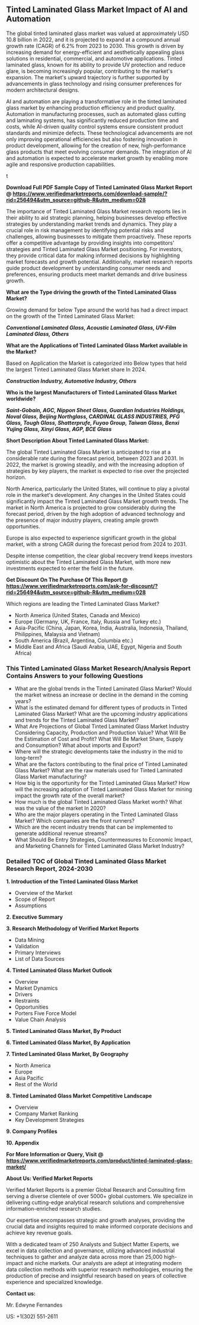 <h2>Tinted Laminated Glass Market Impact of AI and Automation</h2><p>The global tinted laminated glass market was valued at approximately USD 10.8 billion in 2022, and it is projected to expand at a compound annual growth rate (CAGR) of 6.2% from 2023 to 2030. This growth is driven by increasing demand for energy-efficient and aesthetically appealing glass solutions in residential, commercial, and automotive applications. Tinted laminated glass, known for its ability to provide UV protection and reduce glare, is becoming increasingly popular, contributing to the market's expansion. The market's upward trajectory is further supported by advancements in glass technology and rising consumer preferences for modern architectural designs.</p><p>AI and automation are playing a transformative role in the tinted laminated glass market by enhancing production efficiency and product quality. Automation in manufacturing processes, such as automated glass cutting and laminating systems, has significantly reduced production time and costs, while AI-driven quality control systems ensure consistent product standards and minimize defects. These technological advancements are not only improving operational efficiencies but also fostering innovation in product development, allowing for the creation of new, high-performance glass products that meet evolving consumer demands. The integration of AI and automation is expected to accelerate market growth by enabling more agile and responsive production capabilities.</p>t</p><p id="" class=""><strong>Download Full PDF Sample Copy of Tinted Laminated Glass Market Report @ <a href="https://www.verifiedmarketreports.com/download-sample/?rid=256494&utm_source=github-R&utm_medium=028" target="_blank">https://www.verifiedmarketreports.com/download-sample/?rid=256494&utm_source=github-R&utm_medium=028</a></strong></p><p>The importance of&nbsp;Tinted Laminated Glass Market research reports lies in their ability to aid strategic planning, helping businesses develop effective strategies by understanding market trends and dynamics. They play a crucial role in risk management by identifying potential risks and challenges, allowing businesses to mitigate them proactively. These reports offer a competitive advantage by providing insights into competitors' strategies and Tinted Laminated Glass Market positioning. For investors, they provide critical data for making informed decisions by highlighting market forecasts and growth potential. Additionally, market research reports guide product development by understanding consumer needs and preferences, ensuring products meet market demands and drive business growth.</p><p><strong>What are the&nbsp;Type driving the growth of the Tinted Laminated Glass Market?</strong></p><p id="" class="">Growing demand for below Type around the world has had a direct impact on the growth of the Tinted Laminated Glass Market:</p><em><strong>Conventional Laminated Glass, Acoustic Laminated Glass, UV-Film Laminated Glass, Others</strong></em></p><strong>What are the&nbsp;Applications&nbsp;of Tinted Laminated Glass Market available in the Market?</strong></p><p id="" class="">Based on Application the Market is categorized into Below types that held the largest Tinted Laminated Glass Market share In 2024.</p><em><strong>Construction Industry, Automotive Industry, Others</strong></em></p><strong>Who is the largest Manufacturers of Tinted Laminated Glass Market worldwide?</strong></p><p><em><strong>Saint-Gobain, AGC, Nippon Sheet Glass, Guardian Industries Holdings, Noval Glass, Beijing Northglass, CARDINAL GLASS INDUSTRIES, PFG Glass, Tough Glass, Shatterprufe, Fuyao Group, Taiwan Glass, Benxi Yujing Glass, Xinyi Glass, AGP, BCE Glass</strong></em></p><p id="" class=""><strong>Short Description About Tinted Laminated Glass Market:</strong></p><p>The global Tinted Laminated Glass Market is anticipated to rise at a considerable rate during the forecast period, between 2023 and 2031. In 2022, the market is growing steadily, and with the increasing adoption of strategies by key players, the market is expected to rise over the projected horizon.</p><p>North America, particularly the United States, will continue to play a pivotal role in the market's development. Any changes in the United States could significantly impact the Tinted Laminated Glass Market growth trends. The market in North America is projected to grow considerably during the forecast period, driven by the high adoption of advanced technology and the presence of major industry players, creating ample growth opportunities.</p><p>Europe is also expected to experience significant growth in the global market, with a strong CAGR during the forecast period from 2024 to 2031.</p><p>Despite intense competition, the clear global recovery trend keeps investors optimistic about the Tinted Laminated Glass Market, with more new investments expected to enter the field in the future.</p><p id="" class=""><strong>Get Discount On The Purchase Of This Report @ <a href="https://www.verifiedmarketreports.com/ask-for-discount/?rid=256494&utm_source=github-R&utm_medium=028" target="_blank">https://www.verifiedmarketreports.com/ask-for-discount/?rid=256494&utm_source=github-R&utm_medium=028</a></strong></p>Which regions are leading the Tinted Laminated Glass Market?</p><ul><li>North America (United States, Canada and Mexico)</li><li>Europe (Germany, UK, France, Italy, Russia and Turkey etc.)</li><li>Asia-Pacific (China, Japan, Korea, India, Australia, Indonesia, Thailand, Philippines, Malaysia and Vietnam)</li><li>South America (Brazil, Argentina, Columbia etc.)</li><li>Middle East and Africa (Saudi Arabia, UAE, Egypt, Nigeria and South Africa)</li></ul><h3 id="" class="">This Tinted Laminated Glass Market Research/Analysis Report Contains Answers to your following Questions</h3><ul><li>What are the global trends in the Tinted Laminated Glass Market? Would the market witness an increase or decline in the demand in the coming years?</li><li>What is the estimated demand for different types of products in Tinted Laminated Glass Market? What are the upcoming industry applications and trends for the Tinted Laminated Glass Market?</li><li>What Are Projections of Global Tinted Laminated Glass Market Industry Considering Capacity, Production and Production Value? What Will Be the Estimation of Cost and Profit? What Will Be Market Share, Supply and Consumption? What about imports and Export?</li><li>Where will the strategic developments take the industry in the mid to long-term?</li><li>What are the factors contributing to the final price of Tinted Laminated Glass Market? What are the raw materials used for Tinted Laminated Glass Market manufacturing?</li><li>How big is the opportunity for the Tinted Laminated Glass Market? How will the increasing adoption of Tinted Laminated Glass Market for mining impact the growth rate of the overall market?</li><li>How much is the global Tinted Laminated Glass Market worth? What was the value of the market In 2020?</li><li>Who are the major players operating in the Tinted Laminated Glass Market? Which companies are the front runners?</li><li>Which are the recent industry trends that can be implemented to generate additional revenue streams?</li><li>What Should Be Entry Strategies, Countermeasures to Economic Impact, and Marketing Channels for Tinted Laminated Glass Market Industry?</li></ul><h3 id="" class="">Detailed TOC of Global Tinted Laminated Glass Market Research Report, 2024-2030</h3><p id="" class=""><strong>1. Introduction of the Tinted Laminated Glass Market</strong></p><ul><li>Overview of the Market</li><li>Scope of Report</li><li>Assumptions</li></ul><p id="" class=""><strong>2. Executive Summary</strong></p><p id="" class=""><strong>3. Research Methodology of Verified Market Reports</strong></p><ul><li>Data Mining</li><li>Validation</li><li>Primary Interviews</li><li>List of Data Sources</li></ul><p id="" class=""><strong>4. Tinted Laminated Glass Market Outlook</strong></p><ul><li>Overview</li><li>Market Dynamics</li><li>Drivers</li><li>Restraints</li><li>Opportunities</li><li>Porters Five Force Model</li><li>Value Chain Analysis</li></ul><p id="" class=""><strong>5. Tinted Laminated Glass Market, By Product</strong></p><p id="" class=""><strong>6. Tinted Laminated Glass Market, By Application</strong></p><p id="" class=""><strong>7. Tinted Laminated Glass Market, By Geography</strong></p><ul><li>North America</li><li>Europe</li><li>Asia Pacific</li><li>Rest of the World</li></ul><p id="" class=""><strong>8. Tinted Laminated Glass Market Competitive Landscape</strong></p><ul><li>Overview</li><li>Company Market Ranking</li><li>Key Development Strategies</li></ul><p id="" class=""><strong>9. Company Profiles</strong></p><p id="" class=""><strong>10. Appendix</strong></p><p id="" class=""><strong>For More Information or Query, Visit @ <a href="https://www.verifiedmarketreports.com/product/tinted-laminated-glass-market/" target="_blank">https://www.verifiedmarketreports.com/product/tinted-laminated-glass-market/</a></strong></p><p id="" class=""><strong>About Us: Verified Market Reports</strong></p><p id="" class="">Verified Market Reports is a premier Global Research and Consulting firm serving a diverse clientele of over 5000+ global customers. We specialize in delivering cutting-edge analytical research solutions and comprehensive information-enriched research studies.</p><p id="" class="">Our expertise encompasses strategic and growth analyses, providing the crucial data and insights required to make informed corporate decisions and achieve key revenue goals.</p><p id="" class="">With a dedicated team of 250 Analysts and Subject Matter Experts, we excel in data collection and governance, utilizing advanced industrial techniques to gather and analyze data across more than 25,000 high-impact and niche markets. Our analysts are adept at integrating modern data collection methods with superior research methodologies, ensuring the production of precise and insightful research based on years of collective experience and specialized knowledge.</p><p id="" class=""><strong>Contact us:</strong></p><p id="" class="">Mr. Edwyne Fernandes</p><p id="" class="">US: +1(302) 551-2611</p>